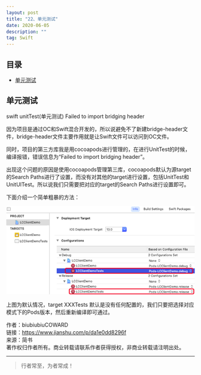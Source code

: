 ```yaml
---
layout: post
title: "22、单元测试"
date: 2020-06-05
description: ""
tag: Swift
---
```



## 目录
* [单元测试](#content1)




<!-- ************************************************ -->
## <a id="content1"></a>单元测试


swift unitTest(单元测试) Failed to import bridging header

因为项目是通过OC和Swift混合开发的，所以说避免不了新建bridge-header文件，bridge-header文件主要作用就是让Swift文件可以访问到OC文件。

同时，项目的第三方库我是用cocoapods进行管理的，在进行UnitTest的时候，编译报错，错误信息为“Failed to import bridging header”。

出现这个问题的原因是使用cocoapods管理第三库，cocoapods默认为源target的Search Paths进行了设置，而没有对其他的target进行设置，包括UnitTest和UnitUITest。所以说我们只需要把对应的target的Search Paths进行设置即可。

下面介绍一个简单粗暴的方法：

<img src="images/Swift/swift22_0.png">

上图为默认情况，target XXXTests 默认是没有任何配置的，我们只要把选择对应模式下的Pods版本，然后重新编译即可通过。

作者：biubiubiuCOWARD       
链接：https://www.jianshu.com/p/da1e0dd8296f       
来源：简书       
著作权归作者所有。商业转载请联系作者获得授权，非商业转载请注明出处。       



----------
>  行者常至，为者常成！
